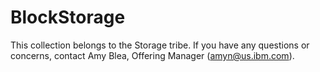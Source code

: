 # BlockStorage
This collection belongs to the Storage tribe. If you have any questions or concerns, contact Amy Blea, Offering Manager (amyn@us.ibm.com). 
